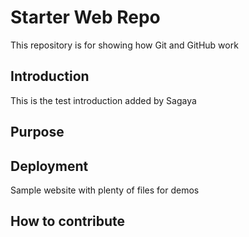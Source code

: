 # Starter Web Repo

This repository is for showing how Git and GitHub work
## Introduction
This is the test introduction added by Sagaya

## Purpose

## Deployment

Sample website with plenty of files for demos
## How to contribute